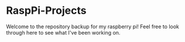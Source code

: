 # RaspPi-Projects
Welcome to the repository backup for my raspberry pi! Feel free to look through here to see what I've been working on.
